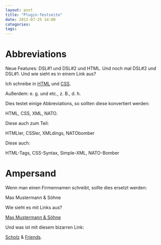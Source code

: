 ```yaml
---
layout: post
title: "Plugin-Testseite"
date: 2012-07-25 14:00
categories: 
tags: 
---
```


# Abbreviations

Neue Features: DSL#1 und DSL#2 und HTML. Und noch mal DSL#2 und DSL#1. Und wie sieht es in einem Link aus?

Ich schreibe in [HTML](http://google.de/ "HTML-Userguide") und [CSS](http://amazon.de/ "Guide über CSS").

Außerdem: e.&nbsp;g. und etc., z.&nbsp;B., d.&nbsp;h.

Dies testet einige Abbreviations, so sollten diese konvertiert werden:

HTML, CSS, XML, NATO.

Diese auch zum Teil:

HTMLler, CSSler, XMLdings, NATObomber

Diese auch:

HTML-Tags, CSS-Syntax, Simple-XML, NATO-Bomber

# Ampersand

Wenn man einen Firmennamen schreibt, sollte dies ersetzt werden:

Max Mustermann & Söhne

Wie sieht es mit Links aus?

[Max Mustermann & Söhne](http://www.google.de/ "Max Mustermann & Söhne")

Und was ist mit diesem bizarren Link:

[Scholz](http://www.scholz.local) & [Friends](http://www.friends.local).